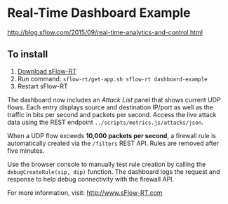 # Real-Time Dashboard Example

http://blog.sflow.com/2015/09/real-time-analytics-and-control.html

## To install

1. [Download sFlow-RT](https://sflow-rt.com/download.php)
2. Run command: `sflow-rt/get-app.sh sflow-rt dashboard-example`
3. Restart sFlow-RT

The dashboard now includes an *Attack List* panel that shows current UDP
flows. Each entry displays source and destination IP/port as well as the
traffic in bits per second and packets per second. Access the live attack
data using the REST endpoint `../scripts/metrics.js/attacks/json`.

When a UDP flow exceeds **10,000 packets per second**, a firewall rule is
automatically created via the `/filters` REST API. Rules are removed after
five minutes.

Use the browser console to manually test rule creation by calling the
`debugCreateRule(sip, dip)` function. The dashboard logs the request and
response to help debug connectivity with the firewall API.

For more information, visit:
http://www.sFlow-RT.com
